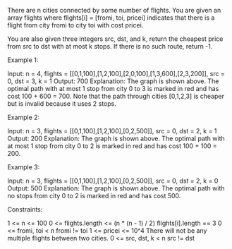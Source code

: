 There are n cities connected by some number of flights. You are given an
array flights where flights[i] = [fromi, toi, pricei] indicates that there is
a flight from city fromi to city toi with cost pricei.

You are also given three integers src, dst, and k, return the cheapest price
from src to dst with at most k stops. If there is no such route, return
-1.


Example 1:


Input: n = 4, flights = [[0,1,100],[1,2,100],[2,0,100],[1,3,600],[2,3,200]],
src = 0, dst = 3, k = 1
Output: 700
Explanation:
The graph is shown above.
The optimal path with at most 1 stop from city 0 to 3 is marked in red and
has cost 100 + 600 = 700.
Note that the path through cities [0,1,2,3] is cheaper but is invalid because
it uses 2 stops.


Example 2:


Input: n = 3, flights = [[0,1,100],[1,2,100],[0,2,500]], src = 0, dst = 2, k
= 1
Output: 200
Explanation:
The graph is shown above.
The optimal path with at most 1 stop from city 0 to 2 is marked in red and
has cost 100 + 100 = 200.


Example 3:


Input: n = 3, flights = [[0,1,100],[1,2,100],[0,2,500]], src = 0, dst = 2, k
= 0
Output: 500
Explanation:
The graph is shown above.
The optimal path with no stops from city 0 to 2 is marked in red and has cost
500.



Constraints:


1 <= n <= 100
0 <= flights.length <= (n * (n - 1) / 2)
flights[i].length == 3
0 <= fromi, toi < n
fromi != toi
1 <= pricei <= 10^4
There will not be any multiple flights between two cities.
0 <= src, dst, k < n
src != dst




